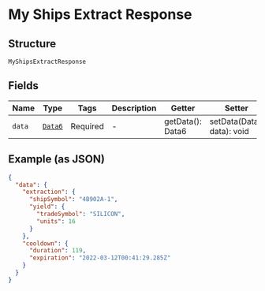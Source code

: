 
# My Ships Extract Response

## Structure

`MyShipsExtractResponse`

## Fields

| Name | Type | Tags | Description | Getter | Setter |
|  --- | --- | --- | --- | --- | --- |
| `data` | [`Data6`](../../doc/models/data-6.md) | Required | - | getData(): Data6 | setData(Data6 data): void |

## Example (as JSON)

```json
{
  "data": {
    "extraction": {
      "shipSymbol": "4B902A-1",
      "yield": {
        "tradeSymbol": "SILICON",
        "units": 16
      }
    },
    "cooldown": {
      "duration": 119,
      "expiration": "2022-03-12T00:41:29.285Z"
    }
  }
}
```

